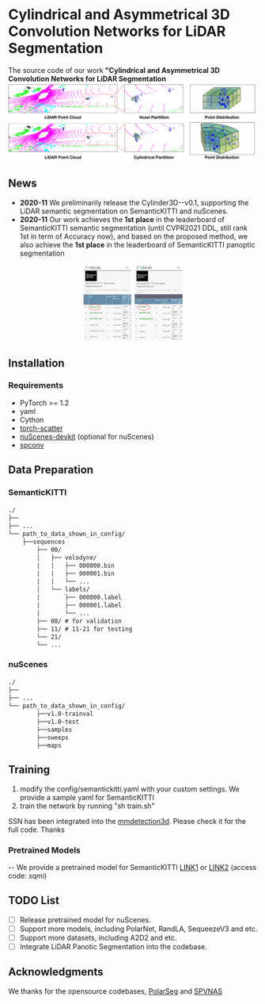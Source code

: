
# Cylindrical and Asymmetrical 3D Convolution Networks for LiDAR Segmentation

 The source code of our work **"Cylindrical and Asymmetrical 3D Convolution Networks for LiDAR Segmentation**
![img|center](./img/pipeline.png)

## News
- **2020-11** We preliminarily release the Cylinder3D--v0.1, supporting the LiDAR semantic segmentation on SemanticKITTI and nuScenes.
- **2020-11** Our work achieves the **1st place** in the leaderboard of SemanticKITTI semantic segmentation (until CVPR2021 DDL, still rank 1st in term of Accuracy now), and based on the proposed method, we also achieve the **1st place** in the leaderboard of SemanticKITTI panoptic segmentation
<p align="center">
        <img src="./img/leaderboard.png" width="40%"> 
</p>

## Installation

### Requirements
- PyTorch >= 1.2 
- yaml
- Cython
- [torch-scatter](https://github.com/rusty1s/pytorch_scatter)
- [nuScenes-devkit](https://github.com/nutonomy/nuscenes-devkit) (optional for nuScenes)
- [spconv](https://github.com/traveller59/spconv)

## Data Preparation

### SemanticKITTI
```
./
├── 
├── ...
└── path_to_data_shown_in_config/
    ├──sequences
        ├── 00/           
        │   ├── velodyne/	
        |   |	├── 000000.bin
        |   |	├── 000001.bin
        |   |	└── ...
        │   └── labels/ 
        |       ├── 000000.label
        |       ├── 000001.label
        |       └── ...
        ├── 08/ # for validation
        ├── 11/ # 11-21 for testing
        └── 21/
	    └── ...
```

### nuScenes
```
./
├── 
├── ...
└── path_to_data_shown_in_config/
		├──v1.0-trainval
		├──v1.0-test
		├──samples
		├──sweeps
		├──maps

```

## Training
1. modify the config/semantickitti.yaml with your custom settings. We provide a sample yaml for SemanticKITTI
2. train the network by running "sh train.sh"


SSN has been integrated into the [mmdetection3d](https://github.com/open-mmlab/mmdetection3d). Please check it for the full code. Thanks

### Pretrained Models
-- We provide a pretrained model for SemanticKITTI [LINK1](https://drive.google.com/file/d/1q4u3LlQXz89LqYW3orXL5oTs_4R2eS8P/view?usp=sharing) or [LINK2](https://pan.baidu.com/s/1c0oIL2QTTcjCo9ZEtvOIvA) (access code: xqmi)

## TODO List
- [ ] Release pretrained model for nuScenes.
- [ ] Support more models, including PolarNet, RandLA, SequeezeV3 and etc.
- [ ] Support more datasets, including A2D2 and etc.  
- [ ] Integrate LiDAR Panotic Segmentation into the codebase.

## Acknowledgments
We thanks for the opensource codebases, [PolarSeg](https://github.com/edwardzhou130/PolarSeg)  and [SPVNAS](https://github.com/mit-han-lab/e3d)
